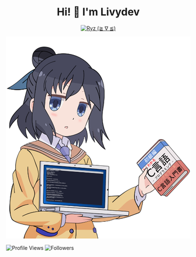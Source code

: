 <h1 align="center">Hi! 👋 I'm Livydev</h1>

<p align="center">
  <a href="https://wa.me/6283145193"><img src="http://readme-typing-svg.herokuapp.com?color=1C71FA&center=true&vCenter=true&multiline=false&lines=A+Noob+Coder+From+Indonesia.;Copy+paste%2C+Javascript.;Love+Money+and+Life+is+Needed." alt="Ryz (≧ ∇ ≦)">
</p>

<p align="center">
  <a href="https://wa.me/6283145193"><img src="https://github.com/CyberID-Ltd/zYxDevs-Profile-Requirements/blob/main/computer-programming-anime-programming-language-thread-animation-gril-f6c2888a88588db1f063bcfcbc84e6cf.png" alt="Reyzen"></a>
</p>

<p align="left">
  <img src="https://komarev.com/ghpvc/?username=Reyzenn&color=blue&style=flat-square&label=Profile+Views" alt="Profile Views" /> <img src="https://img.shields.io/github/followers/Reyzenn?label=Followers" style=" float:left, margin-right:10px" alt="Followers" />
</p>
